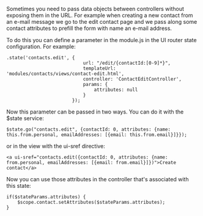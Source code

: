 Sometimes you need to pass data objects between controllers without exposing them in the URL.
For example when creating a new contact from an e-mail message we go to the edit
contact page and we pass along some contact attributes to prefill the form with 
name an e-mail address.

To do this you can define a parameter in the module.js in the UI router state 
configuration. For example:

``````````````````````````````````````````````````````````````
.state('contacts.edit', {
							url: "/edit/{contactId:[0-9]*}",
							templateUrl: 'modules/contacts/views/contact-edit.html',
							controller: 'ContactEditController',
							params: {
								attributes: null
							}
						});
``````````````````````````````````````````````````````````````

Now this parameter can be passed in two ways. You can do it with the $state service:

``````````````````````````````````````````````````````````````
$state.go("contacts.edit", {contactId: 0, attributes: {name: this.from.personal, emailAddresses: [{email: this.from.email}]}});
``````````````````````````````````````````````````````````````

or in the view with the ui-sref directive:

``````````````````````````````````````````````````````````````
<a ui-sref="contacts.edit({contactId: 0, attributes: {name: from.personal, emailAddresses: [{email: from.email}]})">Create contact</a>
``````````````````````````````````````````````````````````````


Now you can use those attributes in the controller that's associated with this state:

``````````````````````````````````````````````````````````````
if($stateParams.attributes) {
	$scope.contact.setAttributes($stateParams.attributes);
}
``````````````````````````````````````````````````````````````